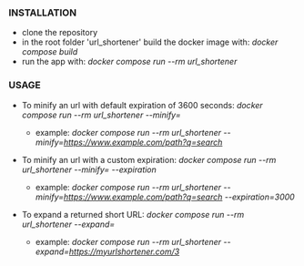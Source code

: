 ### INSTALLATION

- clone the repository
- in the root folder 'url_shortener' build the docker image with: *docker compose build*
- run the app with: *docker compose run --rm url_shortener <ARGS>*

### USAGE
* To minify an url with default expiration of 3600 seconds: *docker compose run --rm url_shortener --minify=<URL>*
  * example: *docker compose run --rm url_shortener --minify=https://www.example.com/path?q=search*

* To minify an url with a custom expiration: *docker compose run --rm url_shortener --minify=<URL> --expiration<seconds>*
  * example: *docker compose run --rm url_shortener --minify=https://www.example.com/path?q=search --expiration=3000*

* To expand a returned short URL: *docker compose run --rm url_shortener --expand=<URL>*
  * example: *docker compose run --rm url_shortener --expand=https://myurlshortener.com/3*
  
